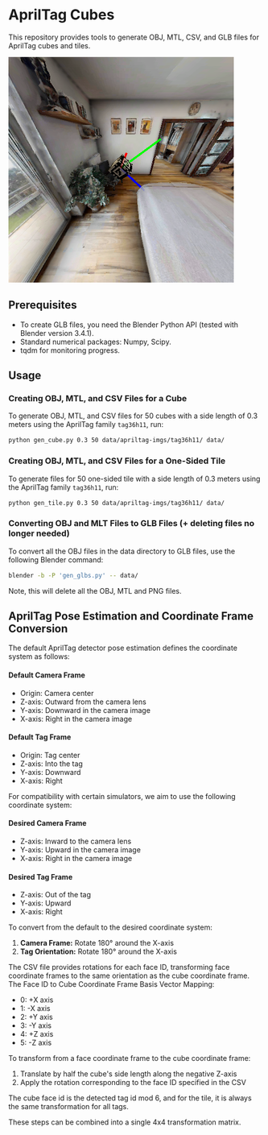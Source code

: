 # AprilTag Cubes

This repository provides tools to generate OBJ, MTL, CSV, and GLB files for AprilTag cubes and tiles. 

![Example](https://github.com/J0HNN7G/apriltag-cube/blob/main/assets/example.png?raw=true)

## Prerequisites

- To create GLB files, you need the Blender Python API (tested with Blender version 3.4.1).
- Standard numerical packages: Numpy, Scipy.
- tqdm for monitoring progress.

## Usage

### Creating OBJ, MTL, and CSV Files for a Cube

To generate OBJ, MTL, and CSV files for 50 cubes with a side length of 0.3 meters using the AprilTag family `tag36h11`, run:

```bash
python gen_cube.py 0.3 50 data/apriltag-imgs/tag36h11/ data/
```

### Creating OBJ, MTL, and CSV Files for a One-Sided Tile

To generate files for 50 one-sided tile with a side length of 0.3 meters using the AprilTag family `tag36h11`, run:

```bash
python gen_tile.py 0.3 50 data/apriltag-imgs/tag36h11/ data/
```

### Converting OBJ and MLT Files to GLB Files (+ deleting files no longer needed)

To convert all the OBJ files in the data directory to GLB files, use the following Blender command:

```bash
blender -b -P 'gen_glbs.py' -- data/
```

Note, this will delete all the OBJ, MTL and PNG files.

## AprilTag Pose Estimation and Coordinate Frame Conversion

The default AprilTag detector pose estimation defines the coordinate system as follows:

#### Default Camera Frame
- Origin: Camera center
- Z-axis: Outward from the camera lens
- Y-axis: Downward in the camera image
- X-axis: Right in the camera image

#### Default Tag Frame
- Origin: Tag center
- Z-axis: Into the tag
- Y-axis: Downward
- X-axis: Right

For compatibility with certain simulators, we aim to use the following coordinate system:

#### Desired Camera Frame
- Z-axis: Inward to the camera lens
- Y-axis: Upward in the camera image
- X-axis: Right in the camera image

#### Desired Tag Frame
- Z-axis: Out of the tag
- Y-axis: Upward
- X-axis: Right

To convert from the default to the desired coordinate system:

1. **Camera Frame:** Rotate 180° around the X-axis
2. **Tag Orientation:** Rotate 180° around the X-axis

The CSV file provides rotations for each face ID, transforming face coordinate frames to the same orientation as the cube coordinate frame. The Face ID to Cube Coordinate Frame Basis Vector Mapping:
- 0: +X axis
- 1: -X axis
- 2: +Y axis
- 3: -Y axis
- 4: +Z axis
- 5: -Z axis

To transform from a face coordinate frame to the cube coordinate frame:

1. Translate by half the cube's side length along the negative Z-axis
2. Apply the rotation corresponding to the face ID specified in the CSV

The cube face id is the detected tag id mod 6, and for the tile, it is always the same transformation for all tags.

These steps can be combined into a single 4x4 transformation matrix.